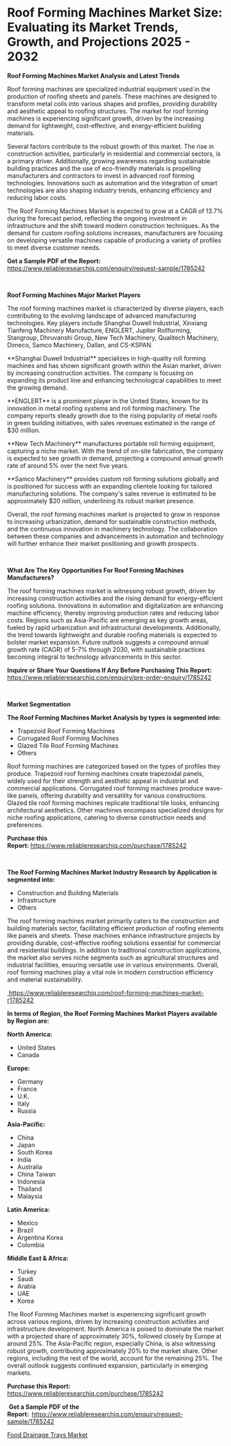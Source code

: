 <p><h1>Roof Forming Machines Market Size: Evaluating its Market Trends, Growth, and Projections 2025 - 2032</h1></p><p><strong>Roof Forming Machines Market Analysis and Latest Trends</strong></p>
<p><p>Roof forming machines are specialized industrial equipment used in the production of roofing sheets and panels. These machines are designed to transform metal coils into various shapes and profiles, providing durability and aesthetic appeal to roofing structures. The market for roof forming machines is experiencing significant growth, driven by the increasing demand for lightweight, cost-effective, and energy-efficient building materials.</p><p>Several factors contribute to the robust growth of this market. The rise in construction activities, particularly in residential and commercial sectors, is a primary driver. Additionally, growing awareness regarding sustainable building practices and the use of eco-friendly materials is propelling manufacturers and contractors to invest in advanced roof forming technologies. Innovations such as automation and the integration of smart technologies are also shaping industry trends, enhancing efficiency and reducing labor costs.</p><p>The Roof Forming Machines Market is expected to grow at a CAGR of 13.7% during the forecast period, reflecting the ongoing investment in infrastructure and the shift toward modern construction techniques. As the demand for custom roofing solutions increases, manufacturers are focusing on developing versatile machines capable of producing a variety of profiles to meet diverse customer needs.</p></p>
<p><strong>Get a Sample PDF of the Report:&nbsp;</strong> <a href="https://www.reliableresearchiq.com/enquiry/request-sample/1785242?utm_campaign=3180&utm_medium=2&utm_source=Github&utm_content=ia&utm_term=25032025&utm_id=roof-forming-machines">https://www.reliableresearchiq.com/enquiry/request-sample/1785242</a></p>
<p>&nbsp;</p>
<p><strong>Roof Forming Machines Major Market Players</strong></p>
<p><p>The roof forming machines market is characterized by diverse players, each contributing to the evolving landscape of advanced manufacturing technologies. Key players include Shanghai Duwell Industrial, Xinxiang Tianfeng Machinery Manufacture, ENGLERT, Jupiter Rollforming, Stangroup, Dhruvanshi Group, New Tech Machinery, Qualitech Machinery, Dimeco, Samco Machinery, Dallan, and CS-KSPAN.</p><p>**Shanghai Duwell Industrial** specializes in high-quality roll forming machines and has shown significant growth within the Asian market, driven by increasing construction activities. The company is focusing on expanding its product line and enhancing technological capabilities to meet the growing demand.</p><p>**ENGLERT** is a prominent player in the United States, known for its innovation in metal roofing systems and roll forming machinery. The company reports steady growth due to the rising popularity of metal roofs in green building initiatives, with sales revenues estimated in the range of $30 million.</p><p>**New Tech Machinery** manufactures portable roll forming equipment, capturing a niche market. With the trend of on-site fabrication, the company is expected to see growth in demand, projecting a compound annual growth rate of around 5% over the next five years.</p><p>**Samco Machinery** provides custom roll forming solutions globally and is positioned for success with an expanding clientele looking for tailored manufacturing solutions. The company's sales revenue is estimated to be approximately $20 million, underlining its robust market presence.</p><p>Overall, the roof forming machines market is projected to grow in response to increasing urbanization, demand for sustainable construction methods, and the continuous innovation in machinery technology. The collaboration between these companies and advancements in automation and technology will further enhance their market positioning and growth prospects.</p></p>
<p>&nbsp;</p>
<p><strong>What Are The Key Opportunities For Roof Forming Machines Manufacturers?</strong></p>
<p><p>The roof forming machines market is witnessing robust growth, driven by increasing construction activities and the rising demand for energy-efficient roofing solutions. Innovations in automation and digitalization are enhancing machine efficiency, thereby improving production rates and reducing labor costs. Regions such as Asia-Pacific are emerging as key growth areas, fueled by rapid urbanization and infrastructural developments. Additionally, the trend towards lightweight and durable roofing materials is expected to bolster market expansion. Future outlook suggests a compound annual growth rate (CAGR) of 5-7% through 2030, with sustainable practices becoming integral to technology advancements in this sector.</p></p>
<p><strong>Inquire or Share Your Questions If Any Before Purchasing This Report:</strong> <a href="https://www.reliableresearchiq.com/enquiry/pre-order-enquiry/1785242?utm_campaign=3180&utm_medium=2&utm_source=Github&utm_content=ia&utm_term=25032025&utm_id=roof-forming-machines">https://www.reliableresearchiq.com/enquiry/pre-order-enquiry/1785242</a></p>
<p>&nbsp;</p>
<p><strong>Market Segmentation</strong></p>
<p><strong>The Roof Forming Machines Market Analysis by types is segmented into:</strong></p>
<p><ul><li>Trapezoid Roof Forming Machines</li><li>Corrugated Roof Forming Machines</li><li>Glazed Tile Roof Forming Machines</li><li>Others</li></ul></p>
<p><p>Roof forming machines are categorized based on the types of profiles they produce. Trapezoid roof forming machines create trapezoidal panels, widely used for their strength and aesthetic appeal in industrial and commercial applications. Corrugated roof forming machines produce wave-like panels, offering durability and versatility for various constructions. Glazed tile roof forming machines replicate traditional tile looks, enhancing architectural aesthetics. Other machines encompass specialized designs for niche roofing applications, catering to diverse construction needs and preferences.</p></p>
<p><strong>Purchase this Report:&nbsp;</strong><a href="https://www.reliableresearchiq.com/purchase/1785242?utm_campaign=3180&utm_medium=2&utm_source=Github&utm_content=ia&utm_term=25032025&utm_id=roof-forming-machines">https://www.reliableresearchiq.com/purchase/1785242</a></p>
<p>&nbsp;</p>
<p><strong>The Roof Forming Machines Market Industry Research by Application is segmented into:</strong></p>
<p><ul><li>Construction and Building Materials</li><li>Infrastructure</li><li>Others</li></ul></p>
<p><p>The roof forming machines market primarily caters to the construction and building materials sector, facilitating efficient production of roofing elements like panels and sheets. These machines enhance infrastructure projects by providing durable, cost-effective roofing solutions essential for commercial and residential buildings. In addition to traditional construction applications, the market also serves niche segments such as agricultural structures and industrial facilities, ensuring versatile use in various environments. Overall, roof forming machines play a vital role in modern construction efficiency and material sustainability.</p></p>
<p><a href="https://www.reliableresearchiq.com/roof-forming-machines-market-r1785242?utm_campaign=3180&utm_medium=2&utm_source=Github&utm_content=ia&utm_term=25032025&utm_id=roof-forming-machines">&nbsp;https://www.reliableresearchiq.com/roof-forming-machines-market-r1785242</a></p>
<p><strong>In terms of Region, the Roof Forming Machines Market Players available by Region are:</strong></p>
<p>
    <p> <strong> North America: </strong>
        <ul>
            <li>United States</li>
            <li>Canada</li>
        </ul>
        </p> 
    <p> <strong> Europe: </strong>
        <ul>
            <li>Germany</li>
            <li>France</li>
            <li>U.K.</li>
            <li>Italy</li>
            <li>Russia</li>
        </ul>
        </p> 
    <p> <strong> Asia-Pacific: </strong>
        <ul>
            <li>China</li>
            <li>Japan</li>
            <li>South Korea</li>
            <li>India</li>
            <li>Australia</li>
            <li>China Taiwan</li>
            <li>Indonesia</li>
            <li>Thailand</li>
            <li>Malaysia</li>
        </ul>
        </p> 
    <p> <strong> Latin America: </strong>
        <ul>
            <li>Mexico</li>
            <li>Brazil</li>
            <li>Argentina Korea</li>
            <li>Colombia</li>
        </ul>
        </p> 
    <p> <strong> Middle East & Africa: </strong>
        <ul>
            <li>Turkey</li>
            <li>Saudi</li>
            <li>Arabia</li>
            <li>UAE</li>
            <li>Korea</li>
        </ul>
    </p>
    </p>
<p><p>The Roof Forming Machines market is experiencing significant growth across various regions, driven by increasing construction activities and infrastructure development. North America is poised to dominate the market with a projected share of approximately 30%, followed closely by Europe at around 25%. The Asia-Pacific region, especially China, is also witnessing robust growth, contributing approximately 20% to the market share. Other regions, including the rest of the world, account for the remaining 25%. The overall outlook suggests continued expansion, particularly in emerging markets.</p></p>
<p><strong>Purchase this Report: </strong><a href="https://www.reliableresearchiq.com/purchase/1785242?utm_campaign=3180&utm_medium=2&utm_source=Github&utm_content=ia&utm_term=25032025&utm_id=roof-forming-machines">https://www.reliableresearchiq.com/purchase/1785242</a></p>
<p>&nbsp;<strong>Get a Sample PDF of the Report:&nbsp;&nbsp;</strong><a href="https://www.reliableresearchiq.com/enquiry/request-sample/1785242?utm_campaign=3180&utm_medium=2&utm_source=Github&utm_content=ia&utm_term=25032025&utm_id=roof-forming-machines">https://www.reliableresearchiq.com/enquiry/request-sample/1785242</a></p>
<p><strong></strong></p>
<p><p><a href="https://github.com/dushornerfe/Market-Research-Report-List-1/blob/main/food-drainage-trays-market.md?utm_campaign=3180&utm_medium=2&utm_source=Github&utm_content=ia&utm_term=25032025&utm_id=roof-forming-machines">Food Drainage Trays Market</a></p></p>